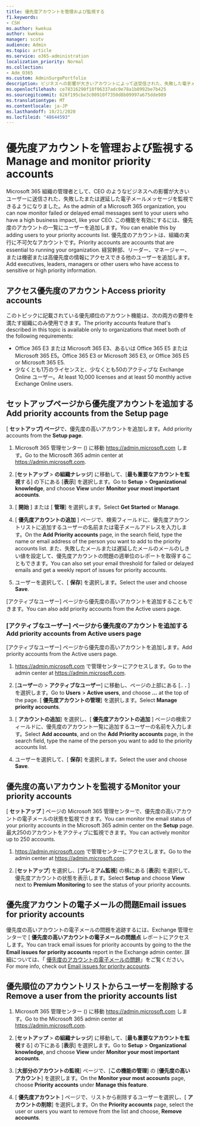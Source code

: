 ```yaml
---
title: 優先度アカウントを管理および監視する
f1.keywords:
- CSH
ms.author: kwekua
author: kwekua
manager: scotv
audience: Admin
ms.topic: article
ms.service: o365-administration
localization_priority: Normal
ms.collection:
- Adm_O365
ms.custom: AdminSurgePortfolio
description: ビジネスへの影響が大きいアカウントによって送受信された、失敗した電子メールメッセージと遅延した電子メールメッセージを監視します。
ms.openlocfilehash: ce78316290f18f06337adc0e78a1b8992be7b425
ms.sourcegitcommit: 628f195cbe3c00910f7350d8b09997a675dde989
ms.translationtype: MT
ms.contentlocale: ja-JP
ms.lasthandoff: 10/21/2020
ms.locfileid: "48644593"
---
```

# <a name="manage-and-monitor-priority-accounts"></a><span data-ttu-id="c429a-103">優先度アカウントを管理および監視する</span><span class="sxs-lookup"><span data-stu-id="c429a-103">Manage and monitor priority accounts</span></span>

<span data-ttu-id="c429a-104">Microsoft 365 組織の管理者として、CEO のようなビジネスへの影響が大きいユーザーに送信された、失敗したまたは遅延した電子メールメッセージを監視できるようになりました。</span><span class="sxs-lookup"><span data-stu-id="c429a-104">As the admin of a Microsoft 365 organization, you can now monitor failed or delayed email messages sent to your users who have a high business impact, like your CEO.</span></span> <span data-ttu-id="c429a-105">この機能を有効にするには、優先度のアカウントの一覧にユーザーを追加します。</span><span class="sxs-lookup"><span data-stu-id="c429a-105">You can enable this by adding users to your priority accounts list.</span></span> <span data-ttu-id="c429a-106">優先度のアカウントは、組織の実行に不可欠なアカウントです。</span><span class="sxs-lookup"><span data-stu-id="c429a-106">Priority accounts are accounts that are essential to running your organization.</span></span> <span data-ttu-id="c429a-107">経営幹部、リーダー、マネージャー、または機密または高優先度の情報にアクセスできる他のユーザーを追加します。</span><span class="sxs-lookup"><span data-stu-id="c429a-107">Add executives, leaders, managers or other users who have access to sensitive or high priority information.</span></span>

## <a name="access-priority-accounts"></a><span data-ttu-id="c429a-108">アクセス優先度のアカウント</span><span class="sxs-lookup"><span data-stu-id="c429a-108">Access priority accounts</span></span>

<span data-ttu-id="c429a-109">このトピックに記載されている優先順位のアカウント機能は、次の両方の要件を満たす組織にのみ使用できます。</span><span class="sxs-lookup"><span data-stu-id="c429a-109">The priority accounts feature that's described in this topic is available only to organizations that meet both of the following requirements:</span></span>

- <span data-ttu-id="c429a-110">Office 365 E3 または Microsoft 365 E3、あるいは Office 365 E5 または Microsoft 365 E5。</span><span class="sxs-lookup"><span data-stu-id="c429a-110">Office 365 E3 or Microsoft 365 E3, or Office 365 E5 or Microsoft 365 E5.</span></span>
- <span data-ttu-id="c429a-111">少なくとも1万のライセンスと、少なくとも50のアクティブな Exchange Online ユーザー。</span><span class="sxs-lookup"><span data-stu-id="c429a-111">At least 10,000 licenses and at least 50 monthly active Exchange Online users.</span></span>

## <a name="add-priority-accounts-from-the-setup-page"></a><span data-ttu-id="c429a-112">セットアップページから優先度アカウントを追加する</span><span class="sxs-lookup"><span data-stu-id="c429a-112">Add priority accounts from the Setup page</span></span>

<span data-ttu-id="c429a-113">[ **セットアップ] ページ**で、優先度の高いアカウントを追加します。</span><span class="sxs-lookup"><span data-stu-id="c429a-113">Add priority accounts from the **Setup page**.</span></span>

1. <span data-ttu-id="c429a-114">Microsoft 365 管理センター () に移動 <a href="https://go.microsoft.com/fwlink/p/?linkid=2024339" target="_blank">https://admin.microsoft.com</a> します。</span><span class="sxs-lookup"><span data-stu-id="c429a-114">Go to the Microsoft 365 admin center at <a href="https://go.microsoft.com/fwlink/p/?linkid=2024339" target="_blank">https://admin.microsoft.com</a>.</span></span>

2. <span data-ttu-id="c429a-115">[**セットアップ**  >  **の組織ナレッジ**] に移動して、[**最も重要なアカウントを監視**する] の下にある [**表示**] を選択します。</span><span class="sxs-lookup"><span data-stu-id="c429a-115">Go to **Setup** > **Organizational knowledge**, and choose **View** under **Monitor your most important accounts**.</span></span>

3. <span data-ttu-id="c429a-116">[ **開始** ] または [ **管理**] を選択します。</span><span class="sxs-lookup"><span data-stu-id="c429a-116">Select **Get Started** or **Manage**.</span></span>

4. <span data-ttu-id="c429a-117">[ **優先度アカウントの追加** ] ページで、検索フィールドに、優先度アカウントリストに追加するユーザーの名前または電子メールアドレスを入力します。</span><span class="sxs-lookup"><span data-stu-id="c429a-117">On the **Add Priority accounts** page, in the search field, type the name or email address of the person you want to add to the priority accounts list.</span></span> <span data-ttu-id="c429a-118">また、失敗したメールまたは遅延したメールのメールのしきい値を設定して、優先度アカウントの問題の週単位のレポートを取得することもできます。</span><span class="sxs-lookup"><span data-stu-id="c429a-118">You can also set your email threshold for failed or delayed emails and get a weekly report of issues for priority accounts.</span></span>

5. <span data-ttu-id="c429a-119">ユーザーを選択して、[ **保存**] を選択します。</span><span class="sxs-lookup"><span data-stu-id="c429a-119">Select the user and choose **Save**.</span></span>

<span data-ttu-id="c429a-120">[アクティブなユーザー] ページから優先度の高いアカウントを追加することもできます。</span><span class="sxs-lookup"><span data-stu-id="c429a-120">You can also add priority accounts from the Active users page.</span></span>

### <a name="add-priority-accounts-from-active-users-page"></a><span data-ttu-id="c429a-121">[アクティブなユーザー] ページから優先度のアカウントを追加する</span><span class="sxs-lookup"><span data-stu-id="c429a-121">Add priority accounts from Active users page</span></span>

<span data-ttu-id="c429a-122">[アクティブなユーザー] ページから優先度の高いアカウントを追加します。</span><span class="sxs-lookup"><span data-stu-id="c429a-122">Add priority accounts from the Active users page.</span></span>

1. <span data-ttu-id="c429a-123"><a href="https://go.microsoft.com/fwlink/p/?linkid=2024339" target="_blank">https://admin.microsoft.com</a> で管理センターにアクセスします。</span><span class="sxs-lookup"><span data-stu-id="c429a-123">Go to the admin center at <a href="https://go.microsoft.com/fwlink/p/?linkid=2024339" target="_blank">https://admin.microsoft.com</a>.</span></span>

2. <span data-ttu-id="c429a-124">[**ユーザー**の  >  **アクティブなユーザー**] に移動し、ページの上部にある [.. **.** ] を選択します。</span><span class="sxs-lookup"><span data-stu-id="c429a-124">Go to **Users** > **Active users**, and choose **...** at the top of the page.</span></span> <span data-ttu-id="c429a-125">[ **優先度アカウントの管理**] を選択します。</span><span class="sxs-lookup"><span data-stu-id="c429a-125">Select **Manage priority accounts**.</span></span>

3. <span data-ttu-id="c429a-126">[ **アカウントの追加**] を選択し、[ **優先度アカウントの追加** ] ページの検索フィールドに、優先度のアカウント一覧に追加するユーザーの名前を入力します。</span><span class="sxs-lookup"><span data-stu-id="c429a-126">Select **Add accounts**, and on the **Add Priority accounts** page, in the search field, type the name of the person you want to add to the priority accounts list.</span></span>

4. <span data-ttu-id="c429a-127">ユーザーを選択して、[ **保存**] を選択します。</span><span class="sxs-lookup"><span data-stu-id="c429a-127">Select the user and choose **Save**.</span></span>

## <a name="monitor-your-priority-accounts"></a><span data-ttu-id="c429a-128">優先度の高いアカウントを監視する</span><span class="sxs-lookup"><span data-stu-id="c429a-128">Monitor your priority accounts</span></span>

<span data-ttu-id="c429a-129">[ **セットアップ** ] ページの Microsoft 365 管理センターで、優先度の高いアカウントの電子メールの状態を監視できます。</span><span class="sxs-lookup"><span data-stu-id="c429a-129">You can monitor the email status of your priority accounts in the Microsoft 365 admin center on the **Setup** page.</span></span> <span data-ttu-id="c429a-130">最大250のアカウントをアクティブに監視できます。</span><span class="sxs-lookup"><span data-stu-id="c429a-130">You can actively monitor up to 250 accounts.</span></span>

1. <span data-ttu-id="c429a-131"><a href="https://go.microsoft.com/fwlink/p/?linkid=2024339" target="_blank">https://admin.microsoft.com</a> で管理センターにアクセスします。</span><span class="sxs-lookup"><span data-stu-id="c429a-131">Go to the admin center at <a href="https://go.microsoft.com/fwlink/p/?linkid=2024339" target="_blank">https://admin.microsoft.com</a>.</span></span>

2. <span data-ttu-id="c429a-132">[**セットアップ**] を選択し、[**プレミアム監視**] の横にある [**表示**] を選択して、優先度アカウントの状態を表示します。</span><span class="sxs-lookup"><span data-stu-id="c429a-132">Select **Setup** and choose **View** next to **Premium Monitoring** to see the status of your priority accounts.</span></span>

## <a name="email-issues-for-priority-accounts"></a><span data-ttu-id="c429a-133">優先度アカウントの電子メールの問題</span><span class="sxs-lookup"><span data-stu-id="c429a-133">Email issues for priority accounts</span></span>

<span data-ttu-id="c429a-134">優先度の高いアカウントの電子メールの問題を追跡するには、Exchange 管理センターで [ **優先度の高いアカウントの電子メールの問題点** レポートにアクセスします。</span><span class="sxs-lookup"><span data-stu-id="c429a-134">You can track email issues for priority accounts by going to the the **Email issues for priority accounts** report in the Exchange admin center.</span></span> <span data-ttu-id="c429a-135">詳細については、「 [優先度のアカウントの電子メールの問題](https://docs.microsoft.com/exchange/monitoring/mail-flow-reports/mfr-email-issues-for-priority-accounts-report)」をご覧ください。</span><span class="sxs-lookup"><span data-stu-id="c429a-135">For more info, check out [Email issues for priority accounts](https://docs.microsoft.com/exchange/monitoring/mail-flow-reports/mfr-email-issues-for-priority-accounts-report).</span></span>

## <a name="remove-a-user-from-the-priority-accounts-list"></a><span data-ttu-id="c429a-136">優先順位のアカウントリストからユーザーを削除する</span><span class="sxs-lookup"><span data-stu-id="c429a-136">Remove a user from the priority accounts list</span></span>

1. <span data-ttu-id="c429a-137">Microsoft 365 管理センター () に移動 <a href="https://go.microsoft.com/fwlink/p/?linkid=2024339" target="_blank">https://admin.microsoft.com</a> します。</span><span class="sxs-lookup"><span data-stu-id="c429a-137">Go to the Microsoft 365 admin center at <a href="https://go.microsoft.com/fwlink/p/?linkid=2024339" target="_blank">https://admin.microsoft.com</a>.</span></span>

2. <span data-ttu-id="c429a-138">[**セットアップ**  >  **の組織ナレッジ**] に移動して、[**最も重要なアカウントを監視**する] の下にある [**表示**] を選択します。</span><span class="sxs-lookup"><span data-stu-id="c429a-138">Go to **Setup** > **Organizational knowledge**, and choose **View** under **Monitor your most important accounts**.</span></span>

3. <span data-ttu-id="c429a-139">[**大部分のアカウントの監視**] ページで、[**この機能の管理**] の [**優先度の高いアカウント**] を選択します。</span><span class="sxs-lookup"><span data-stu-id="c429a-139">On the **Monitor your most accounts** page, choose **Priority accounts** under **Manage this feature**.</span></span>

4. <span data-ttu-id="c429a-140">[ **優先度アカウント** ] ページで、リストから削除するユーザーを選択し、[ **アカウントの削除**] を選択します。</span><span class="sxs-lookup"><span data-stu-id="c429a-140">On the **Priority accounts** page, select the user or users you want to remove from the list and choose, **Remove accounts**.</span></span>